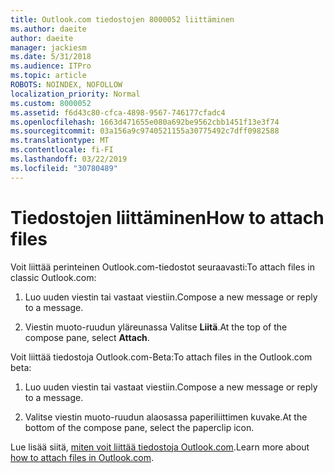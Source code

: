 ```yaml
---
title: Outlook.com tiedostojen 8000052 liittäminen
ms.author: daeite
author: daeite
manager: jackiesm
ms.date: 5/31/2018
ms.audience: ITPro
ms.topic: article
ROBOTS: NOINDEX, NOFOLLOW
localization_priority: Normal
ms.custom: 8000052
ms.assetid: f6d43c80-cfca-4898-9567-746177cfadc4
ms.openlocfilehash: 1663d471655e080a692be9562cbb1451f13e3f74
ms.sourcegitcommit: 03a156a9c9740521155a30775492c7dff0982588
ms.translationtype: MT
ms.contentlocale: fi-FI
ms.lasthandoff: 03/22/2019
ms.locfileid: "30780489"
---
```

# <a name="how-to-attach-files"></a><span data-ttu-id="fe25e-102">Tiedostojen liittäminen</span><span class="sxs-lookup"><span data-stu-id="fe25e-102">How to attach files</span></span>

<span data-ttu-id="fe25e-103">Voit liittää perinteinen Outlook.com-tiedostot seuraavasti:</span><span class="sxs-lookup"><span data-stu-id="fe25e-103">To attach files in classic Outlook.com:</span></span>
  
1. <span data-ttu-id="fe25e-104">Luo uuden viestin tai vastaat viestiin.</span><span class="sxs-lookup"><span data-stu-id="fe25e-104">Compose a new message or reply to a message.</span></span>
    
2. <span data-ttu-id="fe25e-105">Viestin muoto-ruudun yläreunassa Valitse **Liitä**.</span><span class="sxs-lookup"><span data-stu-id="fe25e-105">At the top of the compose pane, select **Attach**.</span></span> 
    
<span data-ttu-id="fe25e-106">Voit liittää tiedostoja Outlook.com-Beta:</span><span class="sxs-lookup"><span data-stu-id="fe25e-106">To attach files in the Outlook.com beta:</span></span>
  
1. <span data-ttu-id="fe25e-107">Luo uuden viestin tai vastaat viestiin.</span><span class="sxs-lookup"><span data-stu-id="fe25e-107">Compose a new message or reply to a message.</span></span>
    
2. <span data-ttu-id="fe25e-108">Valitse viestin muoto-ruudun alaosassa paperiliittimen kuvake.</span><span class="sxs-lookup"><span data-stu-id="fe25e-108">At the bottom of the compose pane, select the paperclip icon.</span></span>
    
<span data-ttu-id="fe25e-109">Lue lisää siitä, [miten voit liittää tiedostoja Outlook.com](https://go.microsoft.com/fwlink/p/?linkid=2001702&amp;clcid=0x409).</span><span class="sxs-lookup"><span data-stu-id="fe25e-109">Learn more about [how to attach files in Outlook.com](https://go.microsoft.com/fwlink/p/?linkid=2001702&amp;clcid=0x409).</span></span>
  

